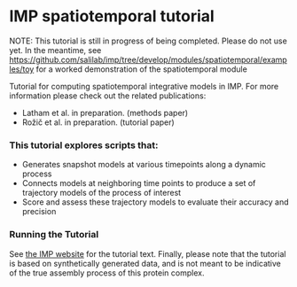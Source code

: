 # IMP spatiotemporal tutorial
NOTE: This tutorial is still in progress of being completed. Please do not use yet. In the meantime, see https://github.com/salilab/imp/tree/develop/modules/spatiotemporal/examples/toy for a worked demonstration of the spatiotemporal module

Tutorial for computing spatiotemporal integrative models in IMP. For more information please check out the related publications:
* Latham et al. in preparation. (methods paper)
* Rožič et al. in preparation. (tutorial paper)

### This tutorial explores scripts that:
* Generates snapshot models at various timepoints along a dynamic process
* Connects models at neighboring time points to produce a set of trajectory models of the process of interest
* Score and assess these trajectory models to evaluate their accuracy and precision

### Running the Tutorial
See [the IMP website](https://integrativemodeling.org/tutorials/spatiotemporal/) for the tutorial text.
Finally, please note that the tutorial is based on synthetically generated data, and is not meant to be indicative of the true assembly process of this protein complex.

